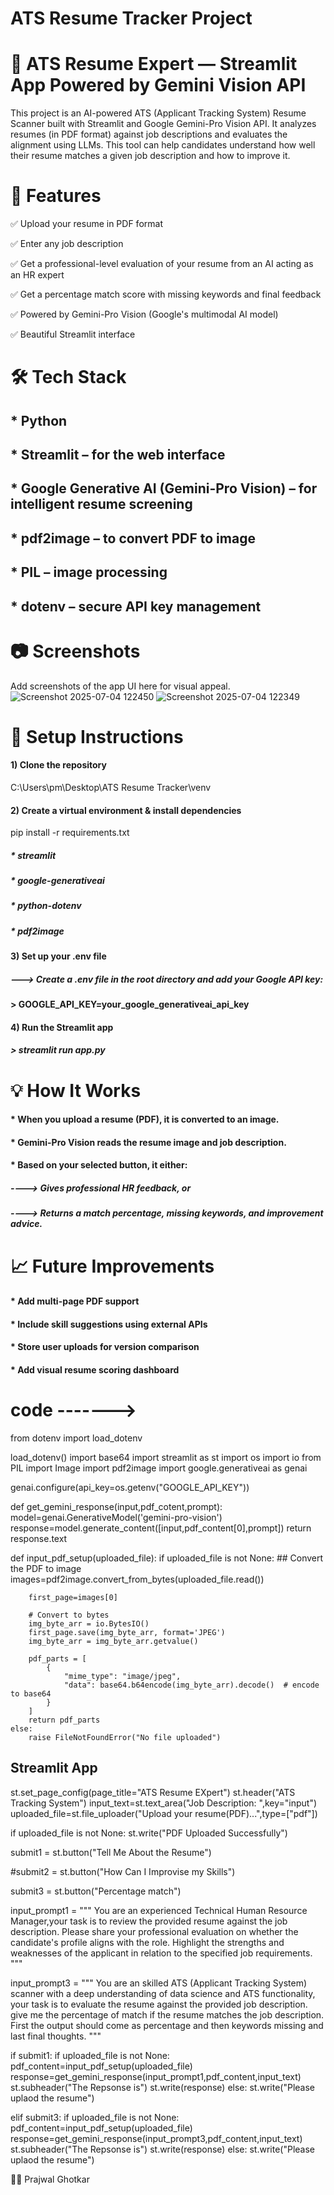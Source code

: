 # ATS Resume Tracker Project
# 🧠 ATS Resume Expert — Streamlit App Powered by Gemini Vision API

This project is an AI-powered ATS (Applicant Tracking System) Resume Scanner built with Streamlit and Google Gemini-Pro Vision API. It analyzes resumes (in PDF format) against job descriptions and evaluates the alignment using LLMs. This tool can help candidates understand how well their resume matches a given job description and how to improve it.

# 🚀 Features
✅ Upload your resume in PDF format

✅ Enter any job description

✅ Get a professional-level evaluation of your resume from an AI acting as an HR expert

✅ Get a percentage match score with missing keywords and final feedback

✅ Powered by Gemini-Pro Vision (Google's multimodal AI model)

✅ Beautiful Streamlit interface

# 🛠️ Tech Stack
## * Python

## * Streamlit – for the web interface

## * Google Generative AI (Gemini-Pro Vision) – for intelligent resume screening

## * pdf2image – to convert PDF to image

## * PIL – image processing

## * dotenv – secure API key management

# 📷 Screenshots
Add screenshots of the app UI here for visual appeal.
![Screenshot 2025-07-04 122450](https://github.com/user-attachments/assets/c66eb8f2-ee87-46f1-ab97-a9dc6b474857)
![Screenshot 2025-07-04 122349](https://github.com/user-attachments/assets/6d83db57-506f-4d0b-9f45-75be1392b280)


# 🔧 Setup Instructions
#### 1) Clone the repository
C:\Users\pm\Desktop\ATS Resume Tracker\venv

#### 2) Create a virtual environment & install dependencies
pip install -r requirements.txt
##### * streamlit
##### * google-generativeai
##### * python-dotenv
##### * pdf2image

#### 3) Set up your .env file
##### ---> Create a .env file in the root directory and add your Google API key:
#### > GOOGLE_API_KEY=your_google_generativeai_api_key

#### 4) Run the Streamlit app
##### > streamlit run app.py

# 💡 How It Works

#### * When you upload a resume (PDF), it is converted to an image.

#### * Gemini-Pro Vision reads the resume image and job description.

#### * Based on your selected button, it either:

#####   ----> Gives professional HR feedback, or

#####   ----> Returns a match percentage, missing keywords, and improvement advice.

# 📈 Future Improvements

#### * Add multi-page PDF support

#### * Include skill suggestions using external APIs

#### * Store user uploads for version comparison

#### * Add visual resume scoring dashboard

# code ------->

from dotenv import load_dotenv

load_dotenv()
import base64
import streamlit as st
import os
import io
from PIL import Image 
import pdf2image
import google.generativeai as genai

genai.configure(api_key=os.getenv("GOOGLE_API_KEY"))

def get_gemini_response(input,pdf_cotent,prompt):
    model=genai.GenerativeModel('gemini-pro-vision')
    response=model.generate_content([input,pdf_content[0],prompt])
    return response.text

def input_pdf_setup(uploaded_file):
    if uploaded_file is not None:
        ## Convert the PDF to image
        images=pdf2image.convert_from_bytes(uploaded_file.read())

        first_page=images[0]

        # Convert to bytes
        img_byte_arr = io.BytesIO()
        first_page.save(img_byte_arr, format='JPEG')
        img_byte_arr = img_byte_arr.getvalue()

        pdf_parts = [
            {
                "mime_type": "image/jpeg",
                "data": base64.b64encode(img_byte_arr).decode()  # encode to base64
            }
        ]
        return pdf_parts
    else:
        raise FileNotFoundError("No file uploaded")

## Streamlit App

st.set_page_config(page_title="ATS Resume EXpert")
st.header("ATS Tracking System")
input_text=st.text_area("Job Description: ",key="input")
uploaded_file=st.file_uploader("Upload your resume(PDF)...",type=["pdf"])


if uploaded_file is not None:
    st.write("PDF Uploaded Successfully")


submit1 = st.button("Tell Me About the Resume")

#submit2 = st.button("How Can I Improvise my Skills")

submit3 = st.button("Percentage match")

input_prompt1 = """
 You are an experienced Technical Human Resource Manager,your task is to review the provided resume against the job description. 
  Please share your professional evaluation on whether the candidate's profile aligns with the role. 
 Highlight the strengths and weaknesses of the applicant in relation to the specified job requirements.
"""

input_prompt3 = """
You are an skilled ATS (Applicant Tracking System) scanner with a deep understanding of data science and ATS functionality, 
your task is to evaluate the resume against the provided job description. give me the percentage of match if the resume matches
the job description. First the output should come as percentage and then keywords missing and last final thoughts.
"""

if submit1:
    if uploaded_file is not None:
        pdf_content=input_pdf_setup(uploaded_file)
        response=get_gemini_response(input_prompt1,pdf_content,input_text)
        st.subheader("The Repsonse is")
        st.write(response)
    else:
        st.write("Please uplaod the resume")

elif submit3:
    if uploaded_file is not None:
        pdf_content=input_pdf_setup(uploaded_file)
        response=get_gemini_response(input_prompt3,pdf_content,input_text)
        st.subheader("The Repsonse is")
        st.write(response)
    else:
        st.write("Please uplaod the resume")


🙋‍♂️
Prajwal Ghotkar
